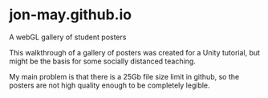 # jon-may.github.io
A webGL gallery of student posters

This walkthrough of a gallery of posters was created for a Unity tutorial, but might be the basis for some socially distanced teaching.

My main problem is that there is a 25Gb file size limit in github, so the posters are not high quality enough to be completely legible.

